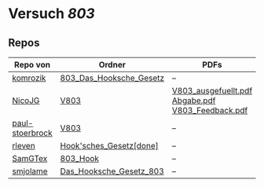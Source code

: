 # Versuch *803*

## Repos

|                 Repo von                 |                                                        Ordner                                                        |                                                                                                                                                                                                                        PDFs                                                                                                                                                                                                                         |
|------------------------------------------|----------------------------------------------------------------------------------------------------------------------|-----------------------------------------------------------------------------------------------------------------------------------------------------------------------------------------------------------------------------------------------------------------------------------------------------------------------------------------------------------------------------------------------------------------------------------------------------|
|[komrozik](../repo/komrozik)              |[803_Das_Hooksche_Gesetz](https://github.com/komrozik/AP2019/tree/master/803_Das_Hooksche_Gesetz)                     |–                                                                                                                                                                                                                                                                                                                                                                                                                                                    |
|[NicoJG](../repo/NicoJG)                  |[V803](https://github.com/NicoJG/Anfaengerpraktikum/tree/master/V803)                                                 |[V803_ausgefuellt.pdf](https://docs.google.com/viewer?url=https://raw.githubusercontent.com/NicoJG/Anfaengerpraktikum/master/V803/V803_ausgefuellt.pdf)<br/>[Abgabe.pdf](https://docs.google.com/viewer?url=https://raw.githubusercontent.com/NicoJG/Anfaengerpraktikum/master/V803/Abgabe.pdf)<br/>[V803_Feedback.pdf](https://docs.google.com/viewer?url=https://raw.githubusercontent.com/NicoJG/Anfaengerpraktikum/master/V803/V803_Feedback.pdf)|
|[paul-stoerbrock](../repo/paul-stoerbrock)|[V803](https://github.com/paul-stoerbrock/Praktikum/tree/master/V803)                                                 |–                                                                                                                                                                                                                                                                                                                                                                                                                                                    |
|[rleven](../repo/rleven)                  |[Hook'sches_Gesetz[done]](https://github.com/rleven/richard_joell_Praktikum/tree/master/Hook%27sches_Gesetz%5Bdone%5D)|–                                                                                                                                                                                                                                                                                                                                                                                                                                                    |
|[SamGTex](../repo/SamGTex)                |[803_Hook](https://github.com/SamGTex/Physik_Praktikum_Samuel_Max/tree/master/803_Hook)                               |–                                                                                                                                                                                                                                                                                                                                                                                                                                                    |
|[smjolame](../repo/smjolame)              |[Das_Hooksche_Gesetz_803](https://github.com/smjolame/Praktikum_1/tree/master/Das_Hooksche_Gesetz_803)                |–                                                                                                                                                                                                                                                                                                                                                                                                                                                    |
